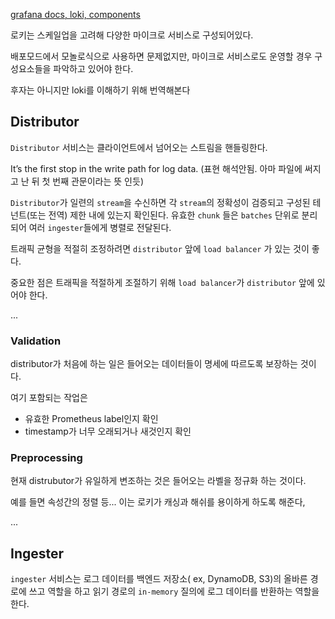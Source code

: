 
[grafana docs, loki, components](https://grafana.com/docs/loki/latest/get-started/components/)

로키는 스케일업을 고려해 다양한 마이크로 서비스로 구성되어있다.

배포모드에서 모놀로식으로 사용하면 문제없지만, 마이크로 서비스로도 운영할 경우 구성요소들을 파악하고 있어야 한다.

후자는 아니지만 loki를 이해하기 위해 번역해본다

## Distributor

`Distributor` 서비스는 클라이언트에서 넘어오는 스트림을 핸들링한다.

It’s the first stop in the write path for log data. (표현 해석안됨. 아마 파일에 써지고 난 뒤 첫 번째 관문이라는 뜻 인듯)

`Distributor`가 일련의 `stream`을 수신하면 각 `stream`의 정확성이 검증되고 구성된 테넌트(또는 전역) 제한 내에 있는지 확인된다. 유효한 `chunk` 들은 `batches` 단위로 분리되어 여러 `ingester`들에게 병렬로 전달된다.

트래픽 균형을 적절히 조정하려면 `distributor` 앞에 `load balancer` 가 있는 것이 좋다.

중요한 점은 트래픽을 적절하게 조절하기 위해 `load balancer`가 `distributor` 앞에 있어야 한다.

...


### Validation

distributor가 처음에 하는 일은 들어오는 데이터들이 명세에 따르도록 보장하는 것이다.

여기 포함되는 작업은
- 유효한 Prometheus label인지 확인
- timestamp가 너무 오래되거나 새것인지 확인

### Preprocessing

현재 distrubutor가 유일하게 변조하는 것은 들어오는 라벨을 정규화 하는 것이다.

예를 들면 속성간의 정렬 등... 이는 로키가 캐싱과 해쉬를 용이하게 하도록 해준다,


...

## Ingester

`ingester` 서비스는 로그 데이터를 백엔드 저장소( ex, DynamoDB, S3)의 올바른 경로에 쓰고 역할을 하고 읽기 경로의 `in-memory` 질의에 로그 데이터를 반환하는 역할을 한다.


